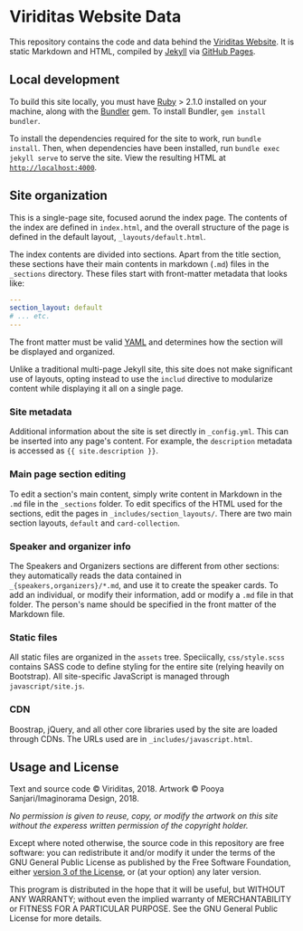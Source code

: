 # Viriditas Website Data

This repository contains the code and data behind the [Viriditas
Website](https://viriditas-org.github.io/). It is static Markdown and HTML, compiled by
[Jekyll](https://jekyllrb.com/) via [GitHub Pages](https://pages.github.com/).


## Local development

To build this site locally, you must have [Ruby](https://www.ruby-lang.org/) > 2.1.0 installed on
your machine, along with the [Bundler](https://bundler.io) gem. To install Bundler, `gem install
bundler`.

To install the dependencies required for the site to work, run `bundle install`. Then, when
dependencies have been installed, run `bundle exec jekyll serve` to serve the site. View the
resulting HTML at [`http://localhost:4000`](http://locahost:4000).


## Site organization

This is a single-page site, focused aorund the index page. The contents of the index are defined in
`index.html`, and the overall structure of the page is defined in the default layout,
`_layouts/default.html`.

The index contents are divided into sections. Apart from the title section, these sections have their
main contents in markdown (`.md`) files in the `_sections` directory.
These files start with front-matter metadata that looks like:

```yaml
---
section_layout: default
# ... etc.
---
```
The front matter must be valid [YAML](http://yaml.org/) and determines how the section will be
displayed and organized.

Unlike a traditional multi-page Jekyll site, this site does not make significant use of layouts,
opting instead to use the `includ` directive to modularize content while displaying it all on a
single page.

### Site metadata

Additional information about the site is set directly in `_config.yml`. This can be inserted into
any page's content. For example, the `description` metadata is accessed as `{{ site.description }}`.

### Main page section editing

To edit a section's main content, simply write content in Markdown in the `.md` file in the
`_sections` folder. To edit specifics of the HTML used for the sections, edit the pages in
`_includes/section_layouts/`. There are two main section layouts, `default` and `card-collection`.

### Speaker and organizer info

The Speakers and Organizers sections are different from other sections: they automatically reads the
data contained in `_{speakers,organizers}/*.md`, and use it to create the speaker cards. To add an
individual, or modify their information, add or modify a `.md` file in that folder. The person's
name should be specified in the front matter of the Markdown file.

### Static files

All static files are organized in the `assets` tree. Speciically, `css/style.scss` contains SASS
code to define styling for the entire site (relying heavily on Bootstrap). All site-specific
JavaScript is managed through `javascript/site.js`.

### CDN

Boostrap, jQuery, and all other core libraries used by the site are loaded through CDNs. The URLs
used are in `_includes/javascript.html`.


## Usage and License

Text and source code &copy; Viriditas, 2018. Artwork &copy; Pooya Sanjari/Imaginorama Design, 2018.

*No permission is given to reuse, copy, or modify the artwork on this site without the experess
written permission of the copyright holder.*

Except where noted otherwise, the source code in this repository are free software: you can
redistribute it and/or modify it under the terms of the GNU General Public License as published by
the Free Software Foundation, either [version 3 of the License](./LICENSE), or (at your option) any
later version.

This program is distributed in the hope that it will be useful, but WITHOUT ANY WARRANTY;
without even the implied warranty of MERCHANTABILITY or FITNESS FOR A PARTICULAR PURPOSE.  See
the GNU General Public License for more details.
